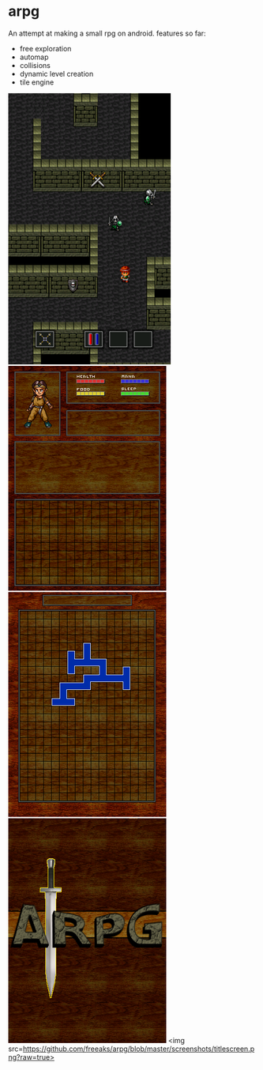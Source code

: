 # arpg

An attempt at making a small rpg on android.
features so far: 
- free exploration
- automap
- collisions
- dynamic level creation
- tile engine

![Alt text](https://github.com/freeaks/arpg/blob/master/screenshots/arpgNewHud1.png?raw=true "Optional Title")
![Alt text](https://github.com/freeaks/arpg/blob/master/screenshots/invscreen3.png?raw=true "Optional Title")
![Alt text](https://github.com/freeaks/arpg/blob/master/screenshots/mapscreen3.png?raw=true "Optional Title")
![Alt text](https://github.com/freeaks/arpg/blob/master/screenshots/titlescreen.png?raw=true "Optional Title")
<img src=https://github.com/freeaks/arpg/blob/master/screenshots/titlescreen.png?raw=true>
